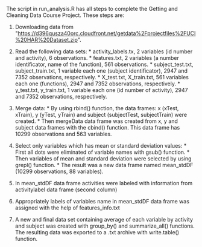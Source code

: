 The script in run_analysis.R has all steps to complete the Getting and Cleaning Data Course Project.
These steps are:

  1. Downloading data from "https://d396qusza40orc.cloudfront.net/getdata%2Fprojectfiles%2FUCI%20HAR%20Dataset.zip".
  2. Read the following data sets:
    * activity_labels.tx, 2 variables (id number and activity), 6 observations.
    * features.txt, 2 variables (a number identificator, name of the function), 561 observations.
    * subject_test.txt, subject_train.txt, 1 variable each one (subject identificator), 2947 and 7352 observations, respectively. 
    * X_test.txt, X_train.txt, 561 variables each one (functions), 2947 and 7352 observations, respectively.
    * y_test.txt, y_train.txt, 1 variable each one (id number of activity), 2947 and 7352 observations, respectively.
  
  3. Merge data:
    * By using rbind() function, the data frames: x (xTest, xTrain), y (yTest, yTrain) and subject (subjectTest, subjectTrain) were created.
    * Then mergeData data frame was created from x, y and subject data frames with the cbind() function. This data frame has 10299 observations and 563 variables.
  
  4. Select only variables which has mean or standard deviation values: 
    * First all dots were eliminated of variable names with gsub() function.
    * Then variables of mean and standard deviation were selected by using grepl() function.
    * The result was a new data frame named mean_stdDF (10299 observations, 88 variables).
    
  5. In mean_stdDF data frame activities were labeled with information from activitylabel data frame (second column)
  
  6. Appropriately labels of variables name in mean_stdDF data frame was assigned with the help of features_info.txt
  
  7. A new and final data set containing average of each variable by activity and subject was created with group_by() and summarize_all() functions.
     The resulting data was exported to a .txt archive with write.table() function.
    
